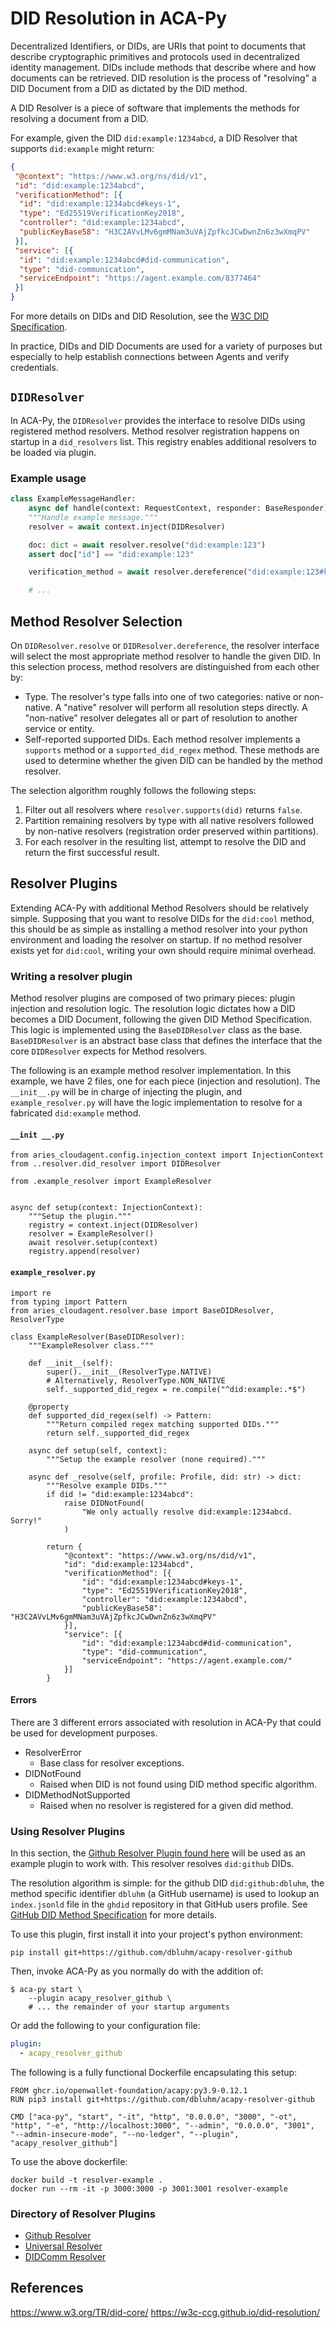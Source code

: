 # DID Resolution in ACA-Py

Decentralized Identifiers, or DIDs, are URIs that point to documents that describe cryptographic primitives and protocols used in decentralized identity management. DIDs include methods that describe where and how documents can be retrieved. DID resolution is the process of "resolving" a DID Document from a DID as dictated by the DID method.

A DID Resolver is a piece of software that implements the methods for resolving a document from a DID.

For example, given the DID `did:example:1234abcd`, a DID Resolver that supports `did:example` might return:

```json
{
 "@context": "https://www.w3.org/ns/did/v1",
 "id": "did:example:1234abcd",
 "verificationMethod": [{
  "id": "did:example:1234abcd#keys-1",
  "type": "Ed25519VerificationKey2018",
  "controller": "did:example:1234abcd",
  "publicKeyBase58": "H3C2AVvLMv6gmMNam3uVAjZpfkcJCwDwnZn6z3wXmqPV"
 }],
 "service": [{
  "id": "did:example:1234abcd#did-communication",
  "type": "did-communication",
  "serviceEndpoint": "https://agent.example.com/8377464"
 }]
}
```

For more details on DIDs and DID Resolution, see the [W3C DID Specification](https://www.w3.org/TR/did-core/).

In practice, DIDs and DID Documents are used for a variety of purposes but especially to help establish connections between Agents and verify credentials.

## `DIDResolver`

In ACA-Py, the `DIDResolver` provides the interface to resolve DIDs using registered method resolvers. Method resolver registration happens on startup in a `did_resolvers` list. This registry enables additional resolvers to be loaded via plugin.

### Example usage

```python
class ExampleMessageHandler:
    async def handle(context: RequestContext, responder: BaseResponder):
    """Handle example message."""
    resolver = await context.inject(DIDResolver)

    doc: dict = await resolver.resolve("did:example:123")
    assert doc["id"] == "did:example:123"

    verification_method = await resolver.dereference("did:example:123#keys-1")

    # ...
```

## Method Resolver Selection

On `DIDResolver.resolve` or `DIDResolver.dereference`, the resolver interface will select the most appropriate method resolver to handle the given DID. In this selection process, method resolvers are distinguished from each other by:

- Type. The resolver's type falls into one of two categories: native or non-native. A "native" resolver will perform all resolution steps directly. A "non-native" resolver delegates all or part of resolution to another service or entity.
- Self-reported supported DIDs. Each method resolver implements a `supports` method or a `supported_did_regex` method. These methods are used to determine whether the given DID can be handled by the method resolver.

The selection algorithm roughly follows the following steps:

1. Filter out all resolvers where `resolver.supports(did)` returns `false`.
2. Partition remaining resolvers by type with all native resolvers followed by non-native resolvers (registration order preserved within partitions).
3. For each resolver in the resulting list, attempt to resolve the DID and return the first successful result.

## Resolver Plugins

Extending ACA-Py with additional Method Resolvers should be relatively simple. Supposing that you want to resolve DIDs for the `did:cool` method, this should be as simple as installing a method resolver into your python environment and loading the resolver on startup. If no method resolver exists yet for `did:cool`, writing your own should require minimal overhead.

### Writing a resolver plugin

Method resolver plugins are composed of two primary pieces: plugin injection and resolution logic. The resolution logic dictates how a DID becomes a DID Document, following the given DID Method Specification. This logic is implemented using the `BaseDIDResolver` class as the base. `BaseDIDResolver` is an abstract base class that defines the interface that the core `DIDResolver` expects for Method resolvers.

The following is an example method resolver implementation. In this example, we have 2 files, one for each piece (injection and resolution). The `__init__.py` will be in charge of injecting the plugin, and `example_resolver.py` will have the logic implementation to resolve for a fabricated `did:example` method.

#### `__init __.py`

```python=
from aries_cloudagent.config.injection_context import InjectionContext
from ..resolver.did_resolver import DIDResolver

from .example_resolver import ExampleResolver


async def setup(context: InjectionContext):
    """Setup the plugin."""
    registry = context.inject(DIDResolver)
    resolver = ExampleResolver()
    await resolver.setup(context)
    registry.append(resolver)
```

#### `example_resolver.py`

```python=
import re
from typing import Pattern
from aries_cloudagent.resolver.base import BaseDIDResolver, ResolverType

class ExampleResolver(BaseDIDResolver):
    """ExampleResolver class."""

    def __init__(self):
        super().__init__(ResolverType.NATIVE)
        # Alternatively, ResolverType.NON_NATIVE
        self._supported_did_regex = re.compile("^did:example:.*$")

    @property
    def supported_did_regex(self) -> Pattern:
        """Return compiled regex matching supported DIDs."""
        return self._supported_did_regex

    async def setup(self, context):
        """Setup the example resolver (none required)."""

    async def _resolve(self, profile: Profile, did: str) -> dict:
        """Resolve example DIDs."""
        if did != "did:example:1234abcd":
            raise DIDNotFound(
                "We only actually resolve did:example:1234abcd. Sorry!"
            )

        return {
            "@context": "https://www.w3.org/ns/did/v1",
            "id": "did:example:1234abcd",
            "verificationMethod": [{
                "id": "did:example:1234abcd#keys-1",
                "type": "Ed25519VerificationKey2018",
                "controller": "did:example:1234abcd",
                "publicKeyBase58": "H3C2AVvLMv6gmMNam3uVAjZpfkcJCwDwnZn6z3wXmqPV"
            }],
            "service": [{
                "id": "did:example:1234abcd#did-communication",
                "type": "did-communication",
                "serviceEndpoint": "https://agent.example.com/"
            }]
        }
```

#### Errors

There are 3 different errors associated with resolution in ACA-Py that could be used for development purposes.

- ResolverError
  - Base class for resolver exceptions.
- DIDNotFound
  - Raised when DID is not found using DID method specific algorithm.
- DIDMethodNotSupported
  - Raised when no resolver is registered for a given did method.

### Using Resolver Plugins

In this section, the [Github Resolver Plugin found here](https://github.com/dbluhm/acapy-resolver-github) will be used as an example plugin to work with. This resolver resolves `did:github` DIDs.

The resolution algorithm is simple: for the github DID `did:github:dbluhm`, the method specific identifier `dbluhm` (a GitHub username) is used to lookup an `index.jsonld` file in the `ghdid` repository in that GitHub users profile. See [GitHub DID Method Specification](http://docs.github-did.com/did-method-spec/) for more details.

To use this plugin, first install it into your project's python environment:

```shell
pip install git+https://github.com/dbluhm/acapy-resolver-github
```

Then, invoke ACA-Py as you normally do with the addition of:

```shell
$ aca-py start \
    --plugin acapy_resolver_github \
    # ... the remainder of your startup arguments
```

Or add the following to your configuration file:

```yaml
plugin:
  - acapy_resolver_github
```

The following is a fully functional Dockerfile encapsulating this setup:

```dockerfile=
FROM ghcr.io/openwallet-foundation/acapy:py3.9-0.12.1
RUN pip3 install git+https://github.com/dbluhm/acapy-resolver-github

CMD ["aca-py", "start", "-it", "http", "0.0.0.0", "3000", "-ot", "http", "-e", "http://localhost:3000", "--admin", "0.0.0.0", "3001", "--admin-insecure-mode", "--no-ledger", "--plugin", "acapy_resolver_github"]
```

To use the above dockerfile:

```shell
docker build -t resolver-example .
docker run --rm -it -p 3000:3000 -p 3001:3001 resolver-example
```

### Directory of Resolver Plugins

- [Github Resolver](https://github.com/dbluhm/acapy-resolver-github)
- [Universal Resolver](https://github.com/sicpa-dlab/acapy-resolver-universal)
- [DIDComm Resolver](https://github.com/sicpa-dlab/acapy-resolver-didcomm)

## References

<https://www.w3.org/TR/did-core/>
<https://w3c-ccg.github.io/did-resolution/>
